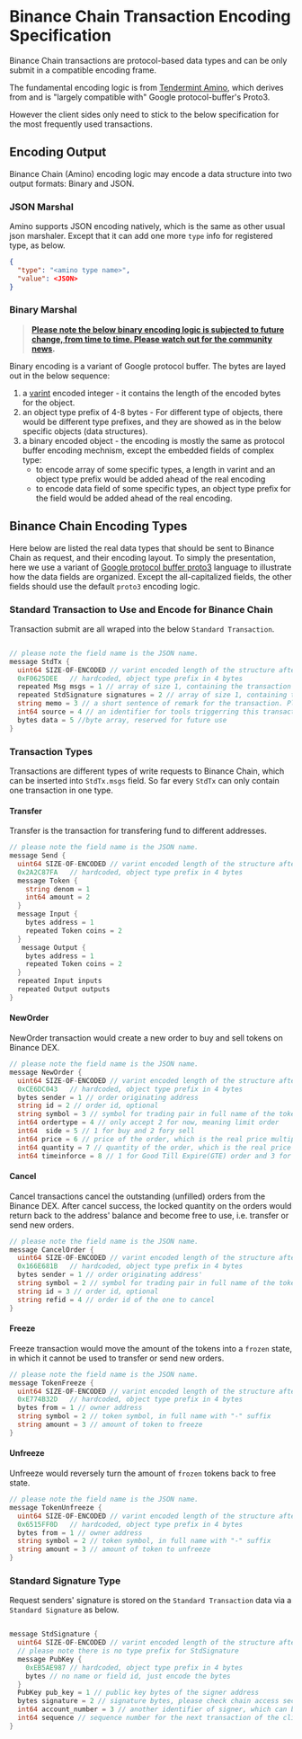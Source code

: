 # Binance Chain Transaction Encoding Specification

Binance Chain transactions are protocol-based data types and can be only submit in a compatible encoding frame.

The fundamental encoding logic is from [Tendermint Amino](https://github.com/tendermint/go-amino), which derives from and is "largely compatible with" Google protocol-buffer's Proto3. 

However the client sides only need to stick to the below specification for the most frequently used transactions.

## Encoding Output

Binance Chain (Amino) encoding logic may encode a data structure into two output formats: Binary and JSON.

### JSON Marshal
Amino supports JSON encoding natively, which is the same as other usual json marshaler. Except that it can add one more `type` info for registered type, as below.

```json
{
  "type": "<amino type name>",
  "value": <JSON>
}

```
### Binary Marshal

> **[Please note the below binary encoding logic is subjected to future change, from time to time. Please watch out for the community news](resources.md).**

Binary encoding is a variant of Google protocol buffer. The bytes are layed out in the below sequence:

1. a [varint](https://developers.google.com/protocol-buffers/docs/encoding#varints) encoded integer - it contains the length of the encoded bytes for the object.
2. an object type prefix of 4-8 bytes - For different type of objects, there would be different type prefixes, and they are showed as in the below specific objects (data structures).
3. a binary encoded object - the encoding is mostly the same as protocol buffer encoding mechnism, except the embedded fields of complex type:
    - to encode array of some specific types, a length in varint and an object type prefix would be added ahead of the real encoding
    - to encode data field of some specific types, an object type prefix for the field would be added ahead of the real encoding.

## Binance Chain Encoding Types

Here below are listed the real data types that should be sent to Binance Chain as request, and their encoding layout. To simply the presentation, here we use a variant of [Google protocol buffer proto3](https://developers.google.com/protocol-buffers/docs/proto3) language to illustrate how the data fields are organized. Except the all-capitalized fields, the other fields should use the default `proto3` encoding logic.


### Standard Transaction to Use and Encode for Binance Chain
Transaction submit are all wraped into the below `Standard Transaction`.

```go

// please note the field name is the JSON name.
message StdTx {
  uint64 SIZE-OF-ENCODED // varint encoded length of the structure after encoding
  0xF0625DEE   // hardcoded, object type prefix in 4 bytes
  repeated Msg msgs = 1 // array of size 1, containing the transaction message, which are one of the transaction type below
  repeated StdSignature signatures = 2 // array of size 1, containing the standard signature structure of the transaction sender
  string memo = 3 // a short sentence of remark for the transaction. Please only `Transfer` transaction allows 'memo' input, and other transactions with non-empty `Memo` would be rejected.
  int64 source = 4 // an identifier for tools triggerring this transaction, set to zero if unwilling to disclose.
  bytes data = 5 //byte array, reserved for future use
}
```

### Transaction Types
Transactions are different types of write requests to Binance Chain, which can be inserted into `StdTx.msgs` field. So far every `StdTx` can only contain one transaction in one type.

#### Transfer
Transfer is the transaction for transfering fund to different addresses.

```go
// please note the field name is the JSON name.
message Send {
  uint64 SIZE-OF-ENCODED // varint encoded length of the structure after encoding
  0x2A2C87FA   // hardcoded, object type prefix in 4 bytes
  message Token {
    string denom = 1
    int64 amount = 2 
  }
  message Input {
    bytes address = 1
    repeated Token coins = 2    
  }
   message Output {
    bytes address = 1
    repeated Token coins = 2    
  }
  repeated Input inputs
  repeated Output outputs
}
```

#### NewOrder
NewOrder transaction would create a new order to buy and sell tokens on Binance DEX.

```go
// please note the field name is the JSON name.
message NewOrder {
  uint64 SIZE-OF-ENCODED // varint encoded length of the structure after encoding
  0xCE6DC043   // hardcoded, object type prefix in 4 bytes
  bytes sender = 1 // order originating address
  string id = 2 // order id, optional
  string symbol = 3 // symbol for trading pair in full name of the tokens
  int64 ordertype = 4 // only accept 2 for now, meaning limit order
  int64  side = 5 // 1 for buy and 2 fory sell
  int64 price = 6 // price of the order, which is the real price multiplied by 1e8 (10^8) and rounded to integer
  int64 quantity = 7 // quantity of the order, which is the real price multiplied by 1e8 (10^8) and rounded to integer
  int64 timeinforce = 8 // 1 for Good Till Expire(GTE) order and 3 for Immediate Or Cancel (IOC)
```

#### Cancel
Cancel transactions cancel the outstanding (unfilled) orders from the Binance DEX. After cancel success, the locked quantity on the orders would return back to the address' balance and become free to use, i.e. transfer or send new orders.

```go
// please note the field name is the JSON name.
message CancelOrder {
  uint64 SIZE-OF-ENCODED // varint encoded length of the structure after encoding
  0x166E681B   // hardcoded, object type prefix in 4 bytes
  bytes sender = 1 // order originating address'
  string symbol = 2 // symbol for trading pair in full name of the tokens
  string id = 3 // order id, optional
  string refid = 4 // order id of the one to cancel
}
```
  
#### Freeze
Freeze transaction would move the amount of the tokens into a `frozen` state, in which it cannot be used to transfer or send new orders.

```go
// please note the field name is the JSON name.
message TokenFreeze {
  uint64 SIZE-OF-ENCODED // varint encoded length of the structure after encoding
  0xE774B32D   // hardcoded, object type prefix in 4 bytes
  bytes from = 1 // owner address
  string symbol = 2 // token symbol, in full name with "-" suffix
  string amount = 3 // amount of token to freeze
}
```

#### Unfreeze
Unfreeze would reversely turn the amount of `frozen` tokens back to free state.

```go
// please note the field name is the JSON name.
message TokenUnfreeze {
  uint64 SIZE-OF-ENCODED // varint encoded length of the structure after encoding
  0x6515FF0D   // hardcoded, object type prefix in 4 bytes
  bytes from = 1 // owner address
  string symbol = 2 // token symbol, in full name with "-" suffix
  string amount = 3 // amount of token to unfreeze
}
```
### Standard Signature Type
Request senders' signature is stored on the `Standard Transaction` data via a `Standard Signature` as below.

```go

message StdSignature {
  uint64 SIZE-OF-ENCODED // varint encoded length of the structure after encoding
  // please note there is no type prefix for StdSignature
  message PubKey {
    0xEB5AE987 // hardcoded, object type prefix in 4 bytes
    bytes // no name or field id, just encode the bytes
  }
  PubKey pub_key = 1 // public key bytes of the signer address
  bytes signature = 2 // signature bytes, please check chain access section for signature generation
  int64 account_number = 3 // another identifier of signer, which can be read from chain by account REST API or RPC
  int64 sequence // sequence number for the next transaction of the client, which can be read fro chain by account REST API or RPC. please check chain acces section for details.
}

```

